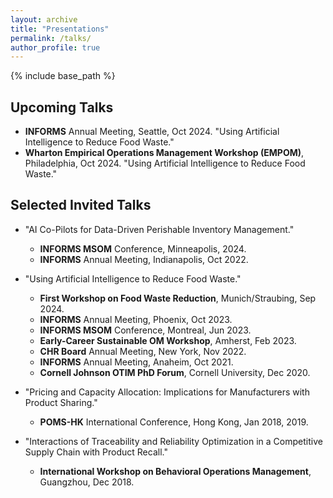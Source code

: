 ```yaml
---
layout: archive
title: "Presentations"
permalink: /talks/
author_profile: true
---
```


{% include base_path %}
## Upcoming Talks
* **INFORMS** Annual Meeting, Seattle, Oct 2024. "Using Artificial Intelligence to Reduce Food Waste."
* **Wharton Empirical Operations Management Workshop (EMPOM)**, Philadelphia, Oct 2024. "Using Artificial Intelligence to Reduce Food Waste."

## Selected Invited Talks
* "AI Co-Pilots for Data-Driven Perishable Inventory Management." 
  * **INFORMS MSOM** Conference, Minneapolis, 2024.
  * **INFORMS** Annual Meeting, Indianapolis, Oct 2022.  

* "Using Artificial Intelligence to Reduce Food Waste."
  * **First Workshop on Food Waste Reduction**, Munich/Straubing, Sep 2024.
  * **INFORMS** Annual Meeting, Phoenix, Oct 2023.
  * **INFORMS MSOM** Conference, Montreal, Jun 2023. 
  * **Early-Career Sustainable OM Workshop**, Amherst, Feb 2023.
  * **CHR Board** Annual Meeting, New York, Nov 2022. 
  * **INFORMS** Annual Meeting, Anaheim, Oct 2021.
  * **Cornell Johnson OTIM PhD Forum**, Cornell University, Dec 2020.

* "Pricing and Capacity Allocation: Implications for Manufacturers with Product Sharing."
  * **POMS-HK** International Conference, Hong Kong, Jan 2018, 2019. 

* "Interactions of Traceability and Reliability Optimization in a Competitive Supply Chain with Product Recall."
  * **International Workshop on Behavioral Operations Management**, Guangzhou, Dec 2018. 
